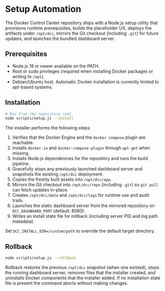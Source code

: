 # Setup Automation

The Docker Control Center repository ships with a Node.js setup utility that provisions runtime
prerequisites, builds the placeholder UX, deploys the artifacts under `/opt/dcc`, mirrors the Git
checkout (including `.git`) for future updates, and launches the bundled dashboard server.

## Prerequisites
- Node.js 18 or newer available on the PATH.
- Root or sudo privileges (required when installing Docker packages or writing to `/opt`).
- Debian/Ubuntu host. Automatic Docker installation is currently limited to apt-based systems.

## Installation
```bash
# Run from the repository root
node scripts/setup.js --install
```

The installer performs the following steps:
1. Verifies that the Docker Engine and the `docker compose` plugin are reachable.
2. Installs `docker.io` and `docker-compose-plugin` through `apt-get` when missing.
3. Installs Node.js dependencies for the repository and runs the build pipeline.
4. Gracefully stops any previously launched dashboard server and snapshots the existing `/opt/dcc` deployment.
5. Copies the freshly built assets into `/opt/dcc/app`.
6. Mirrors the Git checkout into `/opt/dcc/repo` (including `.git`) so `git pull` can fetch updates in-place.
7. Creates `/opt/dcc/data` and `/opt/dcc/logs` for runtime use and audit trails.
8. Launches the static dashboard server from the mirrored repository on `DCC_DASHBOARD_PORT` (default: 8080).
9. Writes an install state file for rollback (including server PID and log path metadata).

Set `DCC_INSTALL_DIR=/custom/path` to override the default target directory.

## Rollback
```bash
node scripts/setup.js --rollback
```

Rollback restores the previous `/opt/dcc` snapshot (when one existed), stops the running dashboard
server, removes files that the installer created, and uninstalls Docker components that the
installer added. If no installation state file is present the command aborts without making changes.
